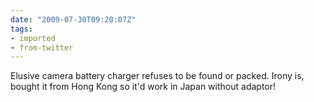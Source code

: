 ```yaml
---
date: "2009-07-30T09:20:07Z"
tags:
- imported
- from-twitter
---
```

Elusive camera battery charger refuses to be found or packed. Irony is, bought it from Hong Kong so it'd work in Japan without adaptor\!
